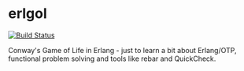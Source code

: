 erlgol
======

[![Build Status](https://travis-ci.org/mkrogemann/erlgol.png?branch=master)](https://travis-ci.org/mkrogemann/erlgol)

Conway's Game of Life in Erlang - just to learn a bit about Erlang/OTP, functional problem solving and tools like rebar and QuickCheck.

